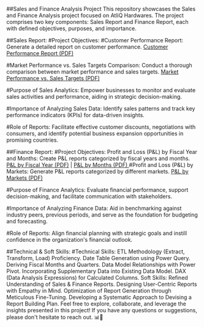 ##Sales and Finance Analysis Project
This repository showcases the Sales and Finance Analysis project focused on AtliQ Hardwares. The project comprises two key components: Sales Report and Finance Report, each with defined objectives, purposes, and importance.

##Sales Report:
#Project Objectives:
#Customer Performance Report:
Generate a detailed report on customer performance. [Customer Performance Report (PDF)](https://github.com/shivgithub1860/Excel--Sales-Analytics/blob/main/Customer%20Performance%20Report.pdf)

#Market Performance vs. Sales Targets Comparison:
Conduct a thorough comparison between market performance and sales targets. [Market Performance vs. Sales Targets (PDF)](https://github.com/shivgithub1860/Excel--Sales-Analytics/blob/main/Customer%20Performance%20Report.pdf)

#Purpose of Sales Analytics:
Empower businesses to monitor and evaluate sales activities and performance, aiding in strategic decision-making.

#Importance of Analyzing Sales Data:
Identify sales patterns and track key performance indicators (KPIs) for data-driven insights.

#Role of Reports:
Facilitate effective customer discounts, negotiations with consumers, and identify potential business expansion opportunities in promising countries.

##Finance Report:
#Project Objectives:
Profit and Loss (P&L) by Fiscal Year and Months:
Create P&L reports categorized by fiscal years and months. [P&L by Fiscal Year (PDF)](https://github.com/shivgithub1860/Excel--Sales-Analytics/blob/main/P%26L%20Statement%20by%20Fiscal%20Year.pdf) | [P&L by Months (PDF)
](https://github.com/shivgithub1860/Excel--Sales-Analytics/blob/main/P%26L%20Statement%20by%20Months.pdf)
#Profit and Loss (P&L) by Markets:
Generate P&L reports categorized by different markets. [P&L by Markets (PDF)](https://github.com/shivgithub1860/Excel--Sales-Analytics/blob/main/P%26L%20Statement%20by%20Markets.pdf)

#Purpose of Finance Analytics:
Evaluate financial performance, support decision-making, and facilitate communication with stakeholders.

#Importance of Analyzing Finance Data:
Aid in benchmarking against industry peers, previous periods, and serve as the foundation for budgeting and forecasting.

#Role of Reports:
Align financial planning with strategic goals and instill confidence in the organization's financial outlook.

##Technical & Soft Skills:
#Technical Skills:
ETL Methodology (Extract, Transform, Load) Proficiency.
Date Table Generation using Power Query.
Deriving Fiscal Months and Quarters.
Data Model Relationships with Power Pivot.
Incorporating Supplementary Data into Existing Data Model.
DAX (Data Analysis Expressions) for Calculated Columns.
Soft Skills:
Refined Understanding of Sales & Finance Reports.
Designing User-Centric Reports with Empathy in Mind.
Optimization of Report Generation through Meticulous Fine-Tuning.
Developing a Systematic Approach to Devising a Report Building Plan.
Feel free to explore, collaborate, and leverage the insights presented in this project! If you have any questions or suggestions, please don't hesitate to reach out. 📊🚀
